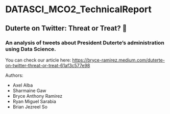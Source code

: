 # DATASCI_MCO2_TechnicalReport
## Duterte on Twitter: Threat or Treat? 🤔
### An analysis of tweets about President Duterte’s administration using Data Science.

You can check our article here: https://bryce-ramirez.medium.com/duterte-on-twitter-threat-or-treat-61af3c577e98


Authors:
- Axel Alba
- Sharmaine Gaw
- Bryce Anthony Ramirez
- Ryan Miguel Sarabia
- Brian Jezreel So
